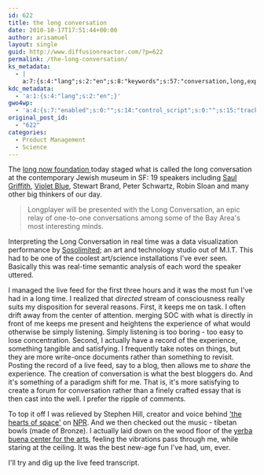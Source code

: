 ```yaml
---
id: 622
title: the long conversation
date: 2010-10-17T17:51:44+00:00
author: arisamuel
layout: single
guid: http://www.diffusionreactor.com/?p=622
permalink: /the-long-conversation/
ks_metadata:
  - |
    a:7:{s:4:"lang";s:2:"en";s:8:"keywords";s:57:"conversation,long,experience,feed,i've,live,time,actually";s:19:"keywords_autoupdate";s:1:"1";s:11:"description";s:155:"conversation at the contemporary Jewish museum in SF: 19 speakers including Saul Griffith, Violet Blue, Stewart Brand, Peter Schwartz, Robin Sloan and many";s:22:"description_autoupdate";s:1:"1";s:5:"title";s:0:"";s:6:"robots";s:12:"index,follow";}
kdc_metadata:
  - 'a:1:{s:4:"lang";s:2:"en";}'
gwo4wp:
  - 'a:4:{s:7:"enabled";s:0:"";s:14:"control_script";s:0:"";s:15:"tracking_script";s:0:"";s:17:"conversion_script";s:0:"";}'
original_post_id:
  - "622"
categories:
  - Product Management
  - Science
---
```

The <a href="http://www.longnow.org/longplayer/">long now foundation </a>today staged what is called the long conversation at the contemporary Jewish museum in SF: 19 speakers including <a href="http://www.saulgriffith.com/">Saul Griffith</a>, <a href="http://www.tinynibbles.com/">Violet Blue</a>, Stewart Brand, Peter Schwartz, Robin Sloan and many other big thinkers of our day.
<blockquote>Longplayer will be presented with the Long Conversation, an epic relay of one-to-one conversations among some of the Bay Area's most interesting minds.

</blockquote>Interpreting the Long Conversation in real time was a data visualization performance by <a href="http://www.sosolimited.com/">Sosolimited</a>; an art and technology studio out of M.I.T. This had to be one of the coolest art/science installations I've ever seen. Basically this was real-time semantic analysis of each word the speaker uttered.

I managed the live feed for the first three hours and it was the most fun I've had in a long time. I realized that <em>directed</em> stream of consciousness really suits my disposition for several reasons. First, it keeps me on task. I often drift away from the center of attention. merging SOC with what is directly in front of me keeps me present and heightens the experience of what would otherwise be simply listening. Simply listening is too boring - too easy to lose concentration. Second, I actually have a record of the experience, something tangible and satisfying. I frequently take notes on things, but they are more write-once documents rather than something to revisit. Posting the record of a live feed, say to a blog, then allows me to <em>share</em> the experience. The creation of conversation is what the best bloggers do. And it's something of a paradigm shift for me. That is, it's more satisfying to create a forum for conversation rather than a finely crafted essay that is then cast into the well. I prefer the ripple of comments.

To top it off I was relieved by Stephen Hill, creator and voice behind <a href="http://www.hos.com/">'the hearts of space'</a> on <a href="http://www.npr.org/">NPR</a>. And we then checked out the music - tibetan bowls (made of Bronze). I actually laid down on the wood floor of the <a href="http://www.ybca.org/">yerba buena center for the arts</a>, feeling the vibrations pass through me, while staring at the ceiling. It was the best new-age fun I've had, um, ever.

I'll try and dig up the live feed transcript.